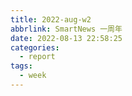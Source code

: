 ```yaml
---
title: 2022-aug-w2
abbrlink: SmartNews 一周年
date: 2022-08-13 22:58:25
categories:
  - report
tags:
  - week
---
```

